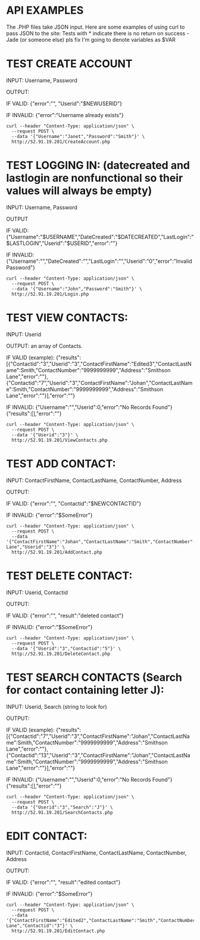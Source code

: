 # API EXAMPLES
The .PHP files take JSON input.
Here are some examples of using curl to pass JSON to the site:
Tests with * indicate there is no return on success - Jade (or someone else) pls fix
I'm going to denote variables as $VAR

# TEST CREATE ACCOUNT

INPUT: Username, Password

OUTPUT:

  IF VALID: {"error":"", "Userid":"$NEWUSERID"}
  
  IF INVALID: {"error":"Username already exists"}
```
curl --header "Content-Type: application/json" \
  --request POST \
  --data '{"Username":"Janet","Password":"Smith"}' \
  http://52.91.19.201/CreateAccount.php
  ```

# TEST LOGGING IN: (datecreated and lastlogin are nonfunctional so their values will always be empty)

INPUT: Username, Password

OUTPUT

IF VALID: {"Username":"$USERNAME","DateCreated":"$DATECREATED","LastLogin":"$LASTLOGIN","Userid":"$USERID","error":""}

IF INVALID: {"Username":"","DateCreated":"","LastLogin":"","Userid":"0","error":"Invalid Password"}
```
curl --header "Content-Type: application/json" \
  --request POST \
  --data '{"Username":"John","Password":"Smith"}' \
  http://52.91.19.201/Login.php
  ```
# TEST VIEW CONTACTS:

INPUT: Userid

OUTPUT: an array of Contacts.

IF VALID (example): {"results":[{"Contactid":"3","Userid":"3","ContactFirstName":"Edited3","ContactLastName":Smith,"ContactNumber":"9999999999","Address":"Smithson Lane","error":""},{"Contactid":"7","Userid":"3","ContactFirstName":"Johan","ContactLastName":Smith,"ContactNumber":"9999999999","Address":"Smithson Lane","error":""}],"error":""}

IF INVALID: {"Username":"","Userid":0,"error":"No Records Found"}{"results":[],"error":""}
```
curl --header "Content-Type: application/json" \
  --request POST \
  --data '{"Userid":"3"}' \
  http://52.91.19.201/ViewContacts.php
```
# TEST ADD CONTACT:

INPUT: ContactFirstName, ContactLastName, ContactNumber, Address

OUTPUT:

IF VALID: {"error":"", "Contactid":"$NEWCONTACTID"}

IF INVALID: {"error":"$SomeError"}
```
curl --header "Content-Type: application/json" \
  --request POST \
  --data '{"ContactFirstName":"Johan","ContactLastName":"Smith","ContactNumber":"9999999999","Address":"Smithson Lane","Userid":"3"}' \
  http://52.91.19.201/AddContact.php
  ```
# TEST DELETE CONTACT:

INPUT: Userid, Contactid

OUTPUT:

IF VALID: {"error":"", "result":"deleted contact"}

IF INVALID: {"error":"$SomeError"}
```
curl --header "Content-Type: application/json" \
  --request POST \
  --data '{"Userid":"3","Contactid":"5"}' \
  http://52.91.19.201/DeleteContact.php
  ```
# TEST SEARCH CONTACTS (Search for contact containing letter J):

INPUT: Userid, Search (string to look for)

OUTPUT:

IF VALID (example): {"results":[{"Contactid":"7","Userid":"3","ContactFirstName":"Johan","ContactLastName":Smith,"ContactNumber":"9999999999","Address":"Smithson Lane","error":""},{"Contactid":"13","Userid":"3","ContactFirstName":"Johan","ContactLastName":Smith,"ContactNumber":"9999999999","Address":"Smithson Lane","error":""}],"error":""}

IF INVALID: {"Username":"","Userid":0,"error":"No Records Found"}{"results":[],"error":""}
```
curl --header "Content-Type: application/json" \
  --request POST \
  --data '{"Userid":"3","Search":"J"}' \
  http://52.91.19.201/SearchContacts.php
```
# EDIT CONTACT:

INPUT: Contactid, ContactFirstName, ContactLastName, ContactNumber, Address

OUTPUT:

IF VALID: {"error":"", "result":"edited contact"}

IF INVALID: {"error":"$SomeError"}
```
curl --header "Content-Type: application/json" \
  --request POST \
  --data '{"ContactFirstName":"Edited2","ContactLastName":"Smith","ContactNumber":"9999999999","Address":"Smithson Lane","Contactid":"3"}' \
  http://52.91.19.201/EditContact.php
```
